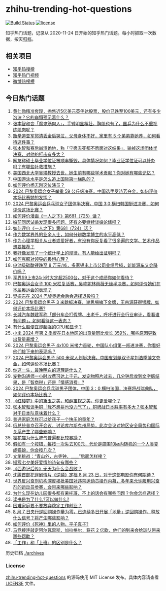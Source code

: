 # zhihu-trending-hot-questions

[![Build Status](https://github.com/justjavac/zhihu-trending-hot-questions/workflows/ci/badge.svg?branch=master)](https://github.com/justjavac/zhihu-trending-hot-questions/actions)
[![license](https://img.shields.io/github/license/justjavac/zhihu-trending-hot-questions)](https://github.com/justjavac/zhihu-trending-hot-questions/blob/master/LICENSE)

知乎热门话题，记录从 2020-11-24
日开始的知乎热门话题。每小时抓取一次数据，按天[归档](./archives)。

## 相关项目

- [知乎热搜榜](https://github.com/justjavac/zhihu-trending-top-search)
- [知乎热门视频](https://github.com/justjavac/zhihu-trending-hot-video)
- [微博热搜榜](https://github.com/justjavac/weibo-trending-hot-search)

## 今日热门话题

<!-- BEGIN -->
<!-- 最后更新时间 Fri Aug 09 2024 03:02:29 GMT+0800 (China Standard Time) -->

1. [黄仁勋精准套现，抛售近5亿美元英伟达股票，股价已跌至100美元，还有多少泡沫？它的崩塌预示着什么？](https://www.zhihu.com/question/663585183)
1. [张本智和变「魔鬼筋肉人」，手臂明显粗壮，胸肌也有了，国乒为什么不重视练肌肉呢？](https://www.zhihu.com/question/663713606)
1. [跆拳道亚军郭清丢金后哭泣，父母身体不好，家里有 5 个弟弟靠她养，如何看待这件事？](https://www.zhihu.com/question/663717046)
1. [张本智和赛后崩溃跪地，称「宁愿去死都不愿面对这结果」，输掉这场团体半决赛，对他的打击有多大？](https://www.zhihu.com/question/663731384)
1. [网友称硕士毕业学位证被顺丰撕毁，具体情况如何？毕业证学位证可以补办吗？有哪些补救措施？](https://www.zhihu.com/question/663754845)
1. [美国西北大学吴瑛教授去世，她生前有哪些学术贡献？你对她有哪些记忆？](https://www.zhihu.com/question/663199345)
1. [中国游泳水平是怎么追上国际第一梯队的？](https://www.zhihu.com/question/663506045)
1. [如何评价杨志刚这位演员？](https://www.zhihu.com/question/265578832)
1. [2024 巴黎奥运会女子举重 59 公斤级决赛，中国选手罗诗芳夺金，如何评价本场比赛她的发挥？](https://www.zhihu.com/question/663765409)
1. [2024 巴黎奥运会乒乓球女子团体半决赛，中国 3:0 横扫韩国挺进决赛，如何评价这场比赛？](https://www.zhihu.com/question/663764294)
1. [如何评价漫画《一人之下》第681（725）话？](https://www.zhihu.com/question/663796870)
1. [婚前同居试婚发现很多问题，还有必要继续谈婚论嫁吗？](https://www.zhihu.com/question/663462054)
1. [如何评价《一人之下》第681（724）话？](https://www.zhihu.com/question/663796507)
1. [作为数学界外的业余人士，如何分辨数学博主的水平高低？](https://www.zhihu.com/question/663377323)
1. [作为心理学相关从业者或爱好者，有没有你反复看了很多遍的文学、艺术作品想要推荐？](https://www.zhihu.com/question/663654242)
1. [我好像发现了一个统计学上的规律，有人能给出证明吗？](https://www.zhihu.com/question/663488472)
1. [如何克服对领导的畏惧心理？](https://www.zhihu.com/question/661075983)
1. [电池级碳酸锂跌至 8 万元/吨，多家锂电上市公司业绩亏损，新能源车又会降价吗？](https://www.zhihu.com/question/663760708)
1. [享界S9上市24小时大定超2500台，对于这个成绩你如何看待？](https://www.zhihu.com/question/663710964)
1. [巴黎奥运会女子 100 米栏复活赛，吴艳妮林雨薇无缘半决赛，如何评价她们在本届奥运会的表现？](https://www.zhihu.com/question/663687775)
1. [樊振东在 2024 巴黎奥运会后会选择退役吗？](https://www.zhihu.com/question/663366680)
1. [2024 巴黎奥运会男子 3 米跳板决赛，谢思埸摘下金牌，王宗源获得银牌，如何评价本场比赛?](https://www.zhihu.com/question/663765790)
1. [长城汽车魏建军称「部分车企打假牌、出老千，呼吁进行全行业审计，看看谁有问题」，如何看待这一表态？](https://www.zhihu.com/question/663743043)
1. [有什么超便宜却超强的CPU和显卡？](https://www.zhihu.com/question/423337967)
1. [小米 2024 年第 2 季度在日本地区的出货量同比增长 359%，哪些原因导致出货量暴增？](https://www.zhihu.com/question/663681512)
1. [2024 巴黎奥运会男子 4x100 米接力首轮，中国队小组第一闯进决赛，你看好他们接下来的表现吗？](https://www.zhihu.com/question/663765288)
1. [2024 巴黎奥运会男子 500 米双人划艇决赛，中国皮划艇双子星刘浩季博文夺金，如何评价本场比赛？](https://www.zhihu.com/question/663778769)
1. [你这一生，最晚明白的道理是什么？](https://www.zhihu.com/question/661028667)
1. [宠物沟通师一小时收费可达上千元，发宠物照片过去，几分钟后收到文字版结果，是「智商税」还是「情感消费」?](https://www.zhihu.com/question/661503581)
1. [2024 巴黎奥运会乒乓球男子团体，中国 3：0 横扫法国，决赛将战瑞典队，如何评价本场比赛？](https://www.zhihu.com/question/663764063)
1. [《红楼梦》中的黛玉之美，和薛宝钗之美，你更爱哪个？](https://www.zhihu.com/question/662959943)
1. [张本智和谈争铜「我不想拼也没力气了」，铜牌战日本胜率有多大？张本智和对于日本队意味着什么？](https://www.zhihu.com/question/663745700)
1. [普通家庭怎样可以给孩子一个快乐的童年？](https://www.zhihu.com/question/663330666)
1. [俄总统普京召开会议，讨论库尔斯克州局势，此次会议对地区安全局势和国际关系产生了哪些影响？](https://www.zhihu.com/question/663710078)
1. [狸花猫为什么脾气普遍都比较暴躁？](https://www.zhihu.com/question/662517931)
1. [假如有一个按钮，每按一次失去100元，代价是周围10㎞内随机的一个人类变成猫娘，你会按几次？](https://www.zhihu.com/question/663345514)
1. [文笔挑战：“青山外，古寺钟，____”后面怎样接？](https://www.zhihu.com/question/661455371)
1. [描写七夕美好爱情的诗句有哪些？](https://www.zhihu.com/question/663755512)
1. [《西游记后传》无天为什么会战败？](https://www.zhihu.com/question/531845737)
1. [沈腾首部犯罪剧情片《逆鳞》定档 8 月 23 日，对于这部电影你有何期待？](https://www.zhihu.com/question/663671825)
1. [世界反兴奋剂机构深度揭批美国对违禁运动员操作内幕，多年来允许服用兴奋剂的运动员参赛，会带来哪些影响？](https://www.zhihu.com/question/663756355)
1. [为什么现在幼儿园很多都有暑托班，不上的话会有哪些问题？你会怎样选择？](https://www.zhihu.com/question/663031084)
1. [读书是为了什么?可以做什么?](https://www.zhihu.com/question/663684759)
1. [困难家庭要不要放弃稳定工作创业？](https://www.zhihu.com/question/663534773)
1. [8 月 7 日央行逆回购操作量为零，已连续多日开展「地量」逆回购操作，释放什么信号？将产生哪些影响？](https://www.zhihu.com/question/663659823)
1. [如何评价《死神》里的人物，平子真子?](https://www.zhihu.com/question/398885182)
1. [马竞接连敲定阿尔瓦雷斯、加拉格尔，将花 2 亿欧，他们的到来会给球队带来哪些帮助？](https://www.zhihu.com/question/663676071)
1. [「工作」和「上班」的区别是什么？](https://www.zhihu.com/question/663572120)

<!-- END -->

历史归档 [./archives](./archives)

### License

[zhihu-trending-hot-questions](https://github.com/justjavac/zhihu-trending-hot-questions)
的源码使用 MIT License 发布。具体内容请查看 [LICENSE](./LICENSE) 文件。

